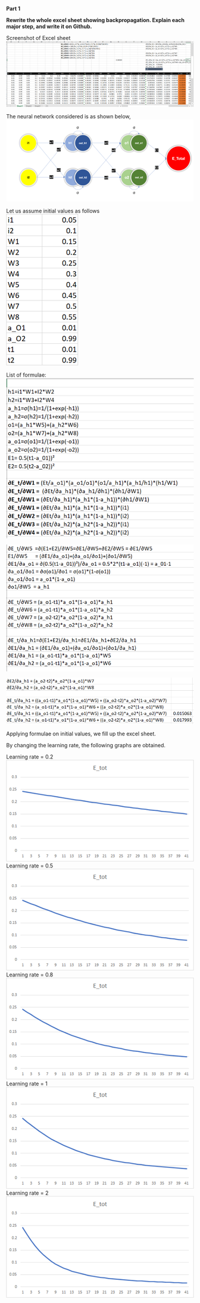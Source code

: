 **Part 1** 
  
**Rewrite the whole excel sheet showing backpropagation. Explain each major step, and write it on Github.**  
  

Screenshot of Excel sheet   
![Excel](Excel_2.PNG)  
  
The neural network considered is as shown below,  
![Model](Model.png)

Let us assume initial values as follows   
![Initial values](intial_values.png)
  
List of formulae:  
![formula1](formula1.PNG)  

![formula2](formula2.PNG)  

![formula3](formula3.PNG)  
  
  
Applying formulae on initial values, we fill up the excel sheet.   
  
By changing the learning rate, the following graphs are obtained.   
   
Learning rate = 0.2  
![learning_rate_0.2](learning_rate_0.2.png)  
Learning rate = 0.5  
![learning_rate_0.5](learning_rate_0.5.png)  
Learning rate = 0.8  
![learning_rate_0.8](learning_rate_0.8.png)  
Learning rate = 1  
![learning_rate_1](learning_rate_1.png)  
Learning rate = 2  
![learning_rate_2](learning_rate_2.png)  

  
  
